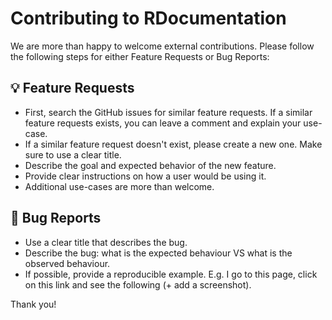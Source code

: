 # Contributing to RDocumentation

We are more than happy to welcome external contributions. Please follow the following steps for either Feature Requests or Bug Reports:

## 💡 Feature Requests

- First, search the GitHub issues for similar feature requests. If a similar feature requests exists, you can leave a comment and explain your use-case.
- If a similar feature request doesn't exist, please create a new one. Make sure to use a clear title.
- Describe the goal and expected behavior of the new feature.
- Provide clear instructions on how a user would be using it.
- Additional use-cases are more than welcome.

## 🐞 Bug Reports

- Use a clear title that describes the bug.
- Describe the bug: what is the expected behaviour VS what is the observed behaviour.
- If possible, provide a reproducible example. E.g. I go to this page, click on this link and see the following (+ add a screenshot).

Thank you!

